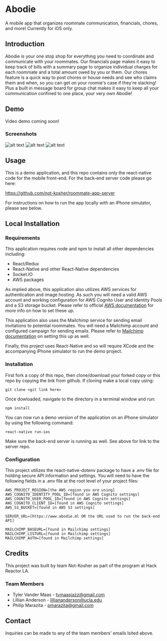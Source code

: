 # Abodie
A mobile app that organizes roommate communication, financials, chores, and more!  Currently for iOS only.

## Introduction
Abodie is your one stop shop for everything you need to coordinate and communicate with your roommates.  Our financials page makes it easy to keep track of bills with a summary page to organize individual charges for each roommate and a total amount owed by you or them.  Our chores feature is a quick way to post chores or house needs and see who claims them and when, so you can get on your roomie's case if they're slacking!  Plus a built in message board for group chat makes it easy to keep all your communication confined to one place, your very own Abodie!

## Demo
Video demo coming soon!

### Screenshots
![alt text](https://doc-14-2c-docs.googleusercontent.com/docs/securesc/64p2l99e2ev8m1h2suhvn8hbtf4vsr2i/mf7bqhqvet95boog9gjkfa6e2015t08s/1510113600000/15146866260338862431/15146866260338862431/13PLmR_qDSsprRT2G8iYgXZBPVX3zlMTE?e=view&nonce=gf5c2js4mp9u6&user=15146866260338862431&hash=a48f6v5odrf6efg4a3pbtrplpdfu348p "Splash Screen")
![alt text](https://drive.google.com/file/d/16_gTZ8zx89ARqu71IzrLvQ2F6mOXDyD-/view?usp=sharing "Financials Screen")
![alt text](https://drive.google.com/file/d/13PLmR_qDSsprRT2G8iYgXZBPVX3zlMTE/view?usp=sharing "Menu Options")

## Usage
This is a demo application, and this repo contains only the react-native code for the mobile front-end.  For the back-end server code please go here:

https://github.com/not-kosher/roommate-app-server

For instructions on how to run the app locally with an iPhone simulator, please see below.



## Local Installation

### Requirements
This application requires node and npm to install all other dependencies including: 
- React/Redux
- React-Native and other React-Native dependencies
- Socket.IO
- AWS packages

As implied above, this application also utilizes AWS services for authentication and image hosting.  As such you will need a valid AWS account and working configuration for AWS Cognito User and Identity Pools and a S3 storage bucket. Please refer to official [AWS documentation](https://aws.amazon.com/documentation/) for more info on how to set these up.

This application also uses the Mailchimp service for sending email invitations to potential roommates.  You will need a Mailchimp account and configured campaign for sending emails.  Please refer to [Mailchimp documentation](https://developer.mailchimp.com/documentation/mailchimp/reference/overview/) on setting this up as well.

Finally, this project uses React-Native and so will require XCode and the accompanying iPhone simulator to run the demo project.

### Installation
First fork a copy of this repo, then clone/download your forked copy or this repo by copying the link from github.  If cloning make a local copy using:

```
git clone <git link here>
```

Once dowloaded, navigate to the directory in a terminal window and run:

```
npm install
```

You can now run a demo version of the application on an iPhone simulator by using the following command:

```
react-native run-ios
```

Make sure the back-end server is running as well.  See above for link to the server repo.

### Configuration
This project utilizes the react-native-dotenv package to have a .env file for holding secure API information and settings.  You will need to have the following fields in a .env file at the root level of your project files:

```
AWS_PROJECT_REGION=[the AWS region you are using]
AWS_COGNITO_IDENTITY_POOL_ID=[found in AWS Cognito settings]
AWS_COGNITO_USER_POOL_ID=[found in AWS Cognito settings]
AWS_COGNITO_CLIENT_ID=[found in AWS Cognito settings]
AWS_S3_BUCKET=[found in AWS S3 settings]

SERVER_URL=[https://www.abodie.ml OR the URL used to run the back-end API]

MAILCHIMP_BASEURL=[found in Mailchimp settings]
MAILCHIMP_LISTURL=[found in Mailchimp settings]
MAILCHIMP_AUTH=[found in Mailchimp settings]
```

## Credits

This project was built by team Not-Kosher as part of the program at Hack Reactor LA.

### Team Members

- Tyler Vander Maas - tvmaasjazz@gmail.com
- Lillian Anderson - lilliananderson@ucla.edu
- Philip Marazita - pmarazita@gmail.com

## Contact

Inquiries can be made to any of the team members' emails lsited above.
